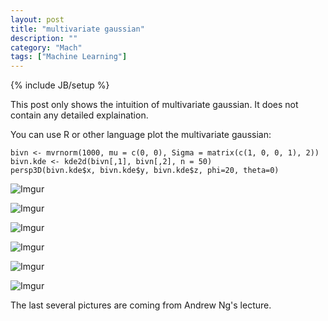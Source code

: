 ```yaml
---
layout: post
title: "multivariate gaussian"
description: ""
category: "Mach"
tags: ["Machine Learning"]
---
```

{% include JB/setup %}

This post only shows the intuition of multivariate gaussian.
It does not contain any detailed explaination.

<!--more-->

You can use R or other language plot the multivariate gaussian:

	bivn <- mvrnorm(1000, mu = c(0, 0), Sigma = matrix(c(1, 0, 0, 1), 2))
	bivn.kde <- kde2d(bivn[,1], bivn[,2], n = 50)
	persp3D(bivn.kde$x, bivn.kde$y, bivn.kde$z, phi=20, theta=0)

![Imgur](http://i.imgur.com/tVbRPvF.png)

![Imgur](http://i.imgur.com/ce0u0PY.png)

![Imgur](http://i.imgur.com/UMR4ad5.png)

![Imgur](http://i.imgur.com/JK20Pmm.png)

![Imgur](http://i.imgur.com/OUzBqip.png)

![Imgur](http://i.imgur.com/MkjK0t2.png)

The last several pictures are coming from Andrew Ng's lecture.
